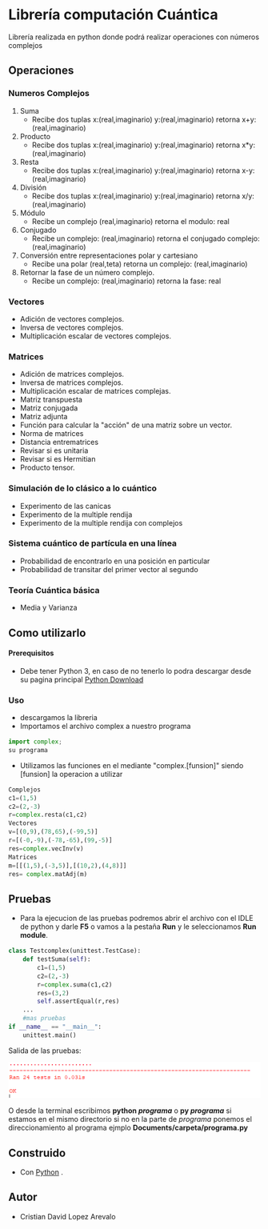 ﻿# Librería computación Cuántica

Librería realizada en python donde podrá realizar operaciones con números complejos


## Operaciones
### Numeros Complejos
1.  Suma 
	- Recibe  dos tuplas x:(real,imaginario)  y:(real,imaginario) retorna x+y: (real,imaginario)
2.  Producto 
	- Recibe  dos tuplas x:(real,imaginario)  y:(real,imaginario) retorna x*y: (real,imaginario)
3.  Resta
	 - Recibe  dos tuplas x:(real,imaginario)  y:(real,imaginario) retorna x-y: (real,imaginario)
4.  División
	- Recibe  dos tuplas x:(real,imaginario)  y:(real,imaginario) retorna x/y: (real,imaginario)
5.  Módulo
	- Recibe  un complejo (real,imaginario)  retorna el modulo: real
6.  Conjugado
	- Recibe  un complejo: (real,imaginario)  retorna el conjugado complejo: (real,imaginario)
7.  Conversión entre representaciones polar y cartesiano
	- Recibe una polar (real,teta)  retorna un complejo: (real,imaginario)
8.  Retornar la fase de un número complejo.
	- Recibe un complejo: (real,imaginario) retorna la fase: real
### Vectores
- Adición de vectores complejos.
- Inversa de vectores complejos.
- Multiplicación escalar de vectores complejos.
### Matrices
- Adición de matrices complejos.
- Inversa de matrices complejos.
- Multiplicación escalar de matrices complejas.
- Matriz transpuesta
- Matriz conjugada
- Matriz adjunta
- Función para calcular la "acción" de una matriz sobre un vector.
- Norma de matrices
- Distancia entrematrices
- Revisar si es unitaria
- Revisar si es Hermitian
- Producto tensor.
### Simulación de lo clásico a lo cuántico
- Experimento de las canicas
- Experimento de la multiple rendija
- Experimento de la multiple rendija con complejos
### Sistema cuántico de partícula en una línea
- Probabilidad de encontrarlo en una posición en particular
- Probabilidad de transitar del primer vector al segundo
### Teoría Cuántica básica
- Media y Varianza

## Como utilizarlo
#### Prerequisitos
- Debe tener Python 3, en caso de no tenerlo lo podra descargar desde su pagina principal [Python Download](https://www.python.org/downloads/)

### Uso
- descargamos la libreria
- Importamos el archivo complex a nuestro programa
```Python
import complex;
su programa
```
- Utilizamos las funciones en el mediante "complex.[funsion]" siendo [funsion] la operacion a utilizar 
```Python
Complejos
c1=(1,5)
c2=(2,-3)
r=complex.resta(c1,c2)
Vectores
v=[(0,9),(78,65),(-99,5)]
r=[(-0,-9),(-78,-65),(99,-5)]
res=complex.vecInv(v)
Matrices
m=[[(1,5),(-3,5)],[(10,2),(4,8)]]
res= complex.matAdj(m)
```
## Pruebas
- Para la ejecucion de las pruebas podremos abrir el archivo con el IDLE de python y darle **F5** o vamos a la pestaña **Run** y le seleccionamos **Run module**. 
```Python
class Testcomplex(unittest.TestCase):
    def testSuma(self):
        c1=(1,5)
        c2=(2,-3)
        r=complex.suma(c1,c2)
        res=(3,2)
        self.assertEqual(r,res)
    ...
    #mas pruebas
if __name__ == "__main__":
    unittest.main()
```
Salida de las pruebas:

![alt text](https://github.com/cdavidd/Computacion-Cuantica/blob/master/img/test.PNG)


O desde la terminal escribimos **python *programa*** o **py *programa*** si estamos en el mismo directorio si no en la parte de *programa* ponemos el direccionamiento al programa ejmplo **Documents/carpeta/programa.py**

## Construido
- Con [Python](https://www.python.org/) .

## Autor
- Cristian David Lopez Arevalo
